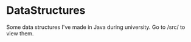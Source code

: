 # DataStructures
Some data structures I've made in Java during university. Go to /src/ to view them.
